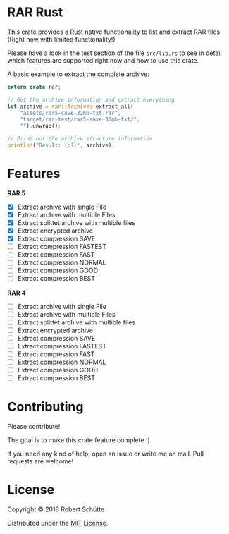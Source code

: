# RAR Rust
This crate provides a Rust native functionality to list and extract RAR files (Right now with limited functionality!)

Please have a look in the test section of the file `src/lib.rs` to see in detail which features are supported right now and how to use this crate.

A basic example to extract the complete archive:
```rust
extern crate rar;

// Get the archive information and extract everything
let archive = rar::Archive::extract_all(
    "assets/rar5-save-32mb-txt.rar",
    "target/rar-test/rar5-save-32mb-txt/",
    "").unwrap();

// Print out the archive structure information
println!("Result: {:?}", archive);
```

# Features
**RAR 5**
- [x] Extract archive with single File
- [x] Extract archive with multible Files
- [x] Extract splittet archive with multible files
- [x] Extract encrypted archive
- [x] Extract compression SAVE
- [ ] Extract compression FASTEST
- [ ] Extract compression FAST
- [ ] Extract compression NORMAL
- [ ] Extract compression GOOD
- [ ] Extract compression BEST

**RAR 4**
- [ ] Extract archive with single File
- [ ] Extract archive with multible Files
- [ ] Extract splittet archive with multible files
- [ ] Extract encrypted archive
- [ ] Extract compression SAVE
- [ ] Extract compression FASTEST
- [ ] Extract compression FAST
- [ ] Extract compression NORMAL
- [ ] Extract compression GOOD
- [ ] Extract compression BEST

# Contributing
Please contribute! 

The goal is to make this crate feature complete :)

If you need any kind of help, open an issue or write me an mail.
Pull requests are welcome!

# License
Copyright © 2018 Robert Schütte

Distributed under the [MIT License](LICENSE).